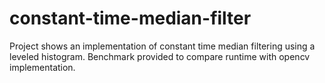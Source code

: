 # constant-time-median-filter

Project shows an implementation of constant time median filtering using a leveled histogram. Benchmark provided to compare runtime with opencv implementation.
